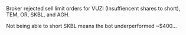 Broker rejected sell limit orders for VUZI (Insuffiencent shares to short), TEM, OR, SKBL, and AGH.

Not being able to short SKBL means the bot underperformed ~$400...